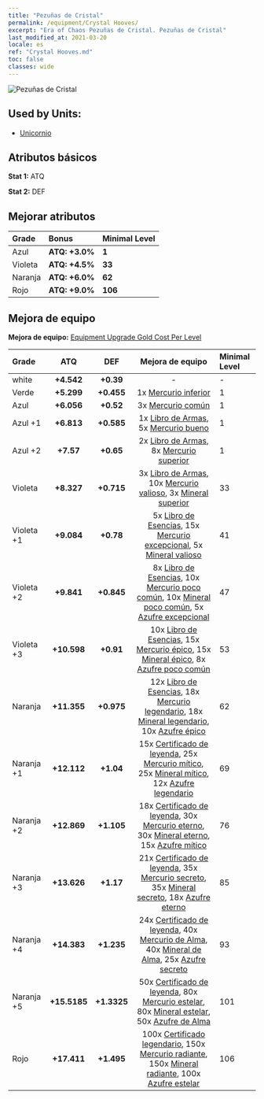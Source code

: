 ```yaml
---
title: "Pezuñas de Cristal"
permalink: /equipment/Crystal Hooves/
excerpt: "Era of Chaos Pezuñas de Cristal. Pezuñas de Cristal"
last_modified_at: 2021-03-20
locale: es
ref: "Crystal Hooves.md"
toc: false
classes: wide
---
```


  ![Pezuñas de Cristal](/images/e/e_2063.png)

## Used by Units:

* [Unicornio](/es/units/Unicorn/) 


## Atributos básicos
 **Stat 1:** ATQ

 **Stat 2:** DEF

## Mejorar atributos

  |     Grade    |   Bonus | Minimal Level | 
  |:-------------|:--------|:--------------| 
  | Azul | **ATQ: +3.0%** | **1** | 
  | Violeta | **ATQ: +4.5%** | **33** | 
  | Naranja | **ATQ: +6.0%** | **62** | 
  | Rojo | **ATQ: +9.0%** | **106** | 


## Mejora de equipo
 **Mejora de equipo:** [Equipment Upgrade Gold Cost Per Level](/equipment/EquipmentUpgradeCostPerLevel/) 

  |          Grade      | ATQ | DEF | Mejora de equipo | Minimal Level |
  |:--------------------|:---------:|:---------:|:----------------:|:--------------|
  | white | **+4.542** | **+0.39** | - | - |
  | Verde | **+5.299** | **+0.455** | 1x [Mercurio inferior](/es/Items/mat_2/) | 1 |
  | Azul | **+6.056** | **+0.52** | 3x [Mercurio común](/es/Items/mat_8/) | 1 |
  | Azul +1 | **+6.813** | **+0.585** | 1x [Libro de Armas](/es/Items/mat_18/), 5x [Mercurio bueno](/es/Items/mat_14/) | 1 |
  | Azul +2 | **+7.57** | **+0.65** | 2x [Libro de Armas](/es/Items/mat_25/), 8x [Mercurio superior](/es/Items/mat_21/) | 1 |
  | Violeta | **+8.327** | **+0.715** | 3x [Libro de Armas](/es/Items/mat_32/), 10x [Mercurio valioso](/es/Items/mat_28/), 3x [Mineral superior](/es/Items/mat_19/) | 33 |
  | Violeta +1 | **+9.084** | **+0.78** | 5x [Libro de Esencias](/es/Items/mat_39/), 15x [Mercurio excepcional](/es/Items/mat_35/), 5x [Mineral valioso](/es/Items/mat_26/) | 41 |
  | Violeta +2 | **+9.841** | **+0.845** | 8x [Libro de Esencias](/es/Items/mat_46/), 10x [Mercurio poco común](/es/Items/mat_42/), 10x [Mineral poco común](/es/Items/mat_40/), 5x [Azufre excepcional](/es/Items/mat_36/) | 47 |
  | Violeta +3 | **+10.598** | **+0.91** | 10x [Libro de Esencias](/es/Items/mat_53/), 15x [Mercurio épico](/es/Items/mat_49/), 15x [Mineral épico](/es/Items/mat_47/), 8x [Azufre poco común](/es/Items/mat_43/) | 53 |
  | Naranja | **+11.355** | **+0.975** | 12x [Libro de Esencias](/es/Items/mat_60/), 18x [Mercurio legendario](/es/Items/mat_56/), 18x [Mineral legendario](/es/Items/mat_54/), 10x [Azufre épico](/es/Items/mat_50/) | 62 |
  | Naranja +1 | **+12.112** | **+1.04** | 15x [Certificado de leyenda](/es/Items/mat_67/), 25x [Mercurio mítico](/es/Items/mat_63/), 25x [Mineral mítico](/es/Items/mat_61/), 12x [Azufre legendario](/es/Items/mat_57/) | 69 |
  | Naranja +2 | **+12.869** | **+1.105** | 18x [Certificado de leyenda](/es/Items/mat_74/), 30x [Mercurio eterno](/es/Items/mat_70/), 30x [Mineral eterno](/es/Items/mat_68/), 15x [Azufre mítico](/es/Items/mat_64/) | 76 |
  | Naranja +3 | **+13.626** | **+1.17** | 21x [Certificado de leyenda](/es/Items/mat_81/), 35x [Mercurio secreto](/es/Items/mat_77/), 35x [Mineral secreto](/es/Items/mat_75/), 18x [Azufre eterno](/es/Items/mat_71/) | 85 |
  | Naranja +4 | **+14.383** | **+1.235** | 24x [Certificado de leyenda](/es/Items/mat_88/), 40x [Mercurio de Alma](/es/Items/mat_84/), 40x [Mineral de Alma](/es/Items/mat_82/), 25x [Azufre secreto](/es/Items/mat_78/) | 93 |
  | Naranja +5 | **+15.5185** | **+1.3325** | 50x [Certificado de leyenda](/es/Items/mat_95/), 80x [Mercurio estelar](/es/Items/mat_91/), 80x [Mineral estelar](/es/Items/mat_89/), 50x [Azufre de Alma](/es/Items/mat_85/) | 101 |
  | Rojo | **+17.411** | **+1.495** | 100x [Certificado legendario](/es/Items/mat_102/), 150x [Mercurio radiante](/es/Items/mat_98/), 150x [Mineral radiante](/es/Items/mat_96/), 100x [Azufre estelar](/es/Items/mat_92/) | 106 |

